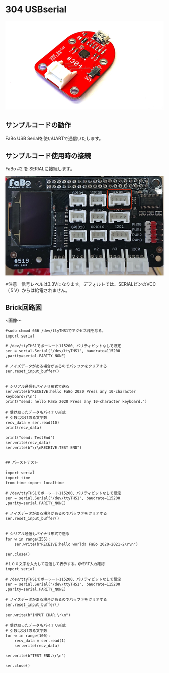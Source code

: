 # 304 USBserial

![](./../img/304_usbserial/usbserial304.jpg)

## サンプルコードの動作
FaBo USB Serialを使いUARTで通信いたします。

## サンプルコード使用時の接続
FaBo #2 を SERIALに接続します。

![](./../img/share/serial_pin.jpg)

※注意　信号レベルは3.3Vになります。デフォルトでは、SERIALピンのVCC（５V）からは給電されません。


## Brick回路図

~画像〜

```
#sudo chmod 666 /dev/ttyTHS1でアクセス権を与る。
import serial
```

```
# /dev/ttyTHS1でボーレート115200、パリティビットなしで設定
ser = serial.Serial("/dev/ttyTHS1", baudrate=115200 ,parity=serial.PARITY_NONE)

# ノイズデータがある場合があるのでバッファをクリアする
ser.reset_input_buffer()


# シリアル通信もバイナリ形式で送る
ser.write(b"RECEIVE:hello FaBo 2020 Press any 10-character keyboard\r\n")
print("send: hello FaBo 2020 Press any 10-character keyboard.")

# 受け取ったデータもバイナリ形式
# 引数は受け取る文字数
recv_data = ser.read(10)
print(recv_data)

print("send: TestEnd")
ser.write(recv_data)
ser.write(b"\r\nRECEIVE:TEST END")

```

```

## バーストテスト

import serial
import time
from time import localtime

# /dev/ttyTHS1でボーレート115200、パリティビットなしで設定
ser = serial.Serial("/dev/ttyTHS1", baudrate=115200 ,parity=serial.PARITY_NONE)

# ノイズデータがある場合があるのでバッファをクリアする
ser.reset_input_buffer()


# シリアル通信もバイナリ形式で送る
for w in range(255):
    ser.write(b"RECEIVE:hello world! FaBo 2020-2021-2\r\n")

ser.close()

```

```
#１００文字を入力して送信して表示する。QWERT入力確認
import serial

# /dev/ttyTHS1でボーレート115200、パリティビットなしで設定
ser = serial.Serial("/dev/ttyTHS1", baudrate=115200 ,parity=serial.PARITY_NONE)

# ノイズデータがある場合があるのでバッファをクリアする
ser.reset_input_buffer()

ser.write(b"INPUT CHAR.\r\n")

# 受け取ったデータもバイナリ形式
# 引数は受け取る文字数
for w in range(100):
    recv_data = ser.read(1)
    ser.write(recv_data)
    
ser.write(b"TEST END.\r\n")
    
ser.close()
```

